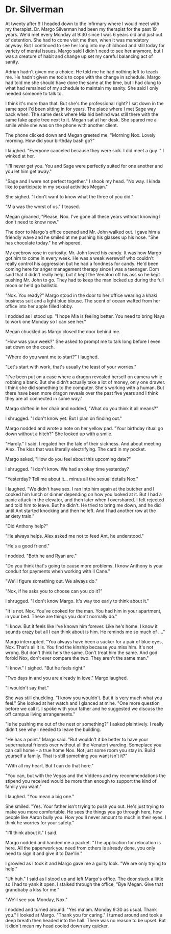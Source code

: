 #  Dr. Silverman

At twenty after 9 I headed down to the Infirmary where I would meet with my
therapist. Dr. Margo Silverman had been my therapist for the past 19 years. We'd
met every Monday at 9:30 since I was 6 years old and just out of detention. She
had to come visit me then, when it was mandatory anyway. But I continued to see
her long into my childhood and still today for variety of mental issues. Margo
said I didn't need to see her anymore, but I was a creature of habit and change
up set my careful balancing act of sanity.

Adrian hadn't given me a choice. He told me he had nothing left to teach me. He
hadn't given me tools to cope with the change in schedule. Margo had told me she
should have done the same at the time, but I had clung to what had remained of
my schedule to maintain my sanity. She said I only needed someone to talk to.

I think it's more than that. But she's the professional right? I sat down in the
same spot I'd been sitting in for years. The place where I met Sage way back
when. The same desk where Mia hid behind was still there with the same fake
apple tree next to it. Megan sat at her desk. She spared me a smile while she
was on the phone with another client.

The phone clicked down and Megan greeted me, "Morning Nox. Lovely morning. How
did your birthday bash go?"

I laughed. "Everyone canceled because they were sick. I did meet a guy ." I
winked at her.

"I'll never get you. You and Sage were perfectly suited for one another and you
let him get away."

"Sage and I were not perfect together." I shook my head. "No way. I kinda like
to participate in my sexual activities Megan."

She sighed. "I don't want to know what the three of you did."

"Mia was the worst of us." I teased.

Megan groaned, "Please, Nox. I've gone all these years without knowing I don't
need to know now."

The door to Margo's office opened and Mr. John walked out. I gave him a friendly
wave and he smiled at me pushing his glasses up his nose. "She has chocolate
today." he whispered.

My eyebrow rose in curiosity. Mr. John loved his candy. It was how Margo got him
to come in every week. He was a weak werewolf who couldn't really control his
aggression but he had a fondness for candy. He'd been coming here for anger
management therapy since I was a teenager. Dom said that it didn't really help,
but it kept the Venatori off his ass so he kept pushing Mr. John to go. They had
to keep the man locked up during the full moon or he'd go ballistic.

"Nox. You ready?" Margo stood in the door to her office wearing a khaki business
suit and a light blue blouse. The scent of ocean wafted from her office into her
apple filled lobby.

I nodded as I stood up. "I hope Mia is feeling better. You need to bring Naya to
work one Monday so I can see her."

Megan chuckled as Margo closed the door behind me.

"How was your week?" She asked to prompt me to talk long before I even sat down
on the couch.

"Where do you want me to start?" I laughed.

"Let's start with work, that's usually the least of your worries."

"I've been put on a case where a dragon revealed herself on camera while robbing
a bank. But she didn't actually take a lot of money, only one drawer. I think
she did something to the computer. She's working with a human. But there have
been more dragon reveals over the past five years and I think they are all
connected in some way."

Margo shifted in her chair and nodded, "What do you think it all means?"

I shrugged. "I don't know yet. But I plan on finding out."

Margo nodded and wrote a note on her yellow pad. "Your birthday ritual go down
without a hitch?" She looked up with a smile.

"Hardly." I said. I regaled her the tale of their sickness. And about meeting
Alex. The kiss that was literally electrifying. The card in my pocket.

Margo asked, "How do you feel about this upcoming date?"

I shrugged. "I don't know. We had an okay time yesterday?

"Yesterday? Tell me about it… minus all the sexual details Nox."

I laughed. "We didn't have sex. I ran into him again at the butcher and I cooked
him lunch or dinner depending on how you looked at it. But I had a panic attack
in the elevator, and then later when I overshared. I felt rejected and told him
to leave. But he didn't. He tried to bring me down, and he did until Ant started
knocking and then he left. And I had another row at the anxiety train."

"Did Anthony help?"

"He always helps. Alex asked me not to feed Ant, he understood."

"He's a good friend."

I nodded. "Both he and Ryan are."

"Do you think that's going to cause more problems. I know Anthony is your
conduit for payments when working with Il Cane."

"We'll figure something out. We always do."

"Nox, if he asks you to choose can you do it?"

I shrugged. "I don't know Margo. It's way too early to think about it."

"It is not. Nox. You've cooked for the man. You had him in your apartment, in
your bed. These are things you don't normally do."

"I know. But it feels like I've known him forever. Like he's home. I know it
sounds crazy but all I can think about is him. He reminds me so much of …."

Margo interrupted, "You always have been a sucker for a pair of blue eyes, Nox.
That's all it is. You find the kinship because you miss him. It's not wrong. But
don't think he's the same. Don't treat him the same. And god forbid Nox, don't
ever compare the two. They aren't the same man."

"I know." I sighed. "But he feels right."

"Two days in and you are already in love." Margo laughed.

"I wouldn't say that."

She was still chuckling. "I know you wouldn't. But it is very much what you
feel." She looked at her watch and I glanced at mine. "One more question before
we call it. I spoke with your father and he suggested we discuss the off campus
living arrangements."

"Is he pushing me out of the nest or something?" I asked plaintively. I really
didn't see why I needed to leave the building.

"He has a point." Margo said. "But wouldn't it be better to have your
supernatural friends over without all the Venatori warding. Someplace you can
call home - a true home Nox. Not just some room you stay in. Build yourself a
family. That is still something you want isn't it?"

"With all my heart. But I can do that here."

"You can, but with the Vegas and the Viddens and my recommendations the stipend
you received would be more than enough to support the kind of family you want."

I laughed. "You mean a big one."

She smiled. "Yes. Your father isn't trying to push you out. He's just trying to
make you more comfortable. He sees the things you go through here, how people
like Aaron bully you. How you'll never amount to much in their eyes. I think he
worries for your safety."

"I'll think about it." I said.

Margo nodded and handed me a packet. "The application for relocation is here.
All the paperwork you need from others is already done, you only need to sign it
and give it to Dae'lin."

I growled as I took it and Margo gave me a guilty look. "We are only trying to
help."

"Uh huh." I said as I stood up and left Margo's office. The door stuck a little
so I had to yank it open. I stalked through the office, "Bye Megan. Give that
grandbaby a kiss for me."

"We'll see you Monday, Nox."

I nodded and turned around. "Yes ma'am. Monday 9:30 as usual. Thank you." I
looked at Margo. "Thank you for caring." I turned around and took a deep breath
then headed into the hall. There was no reason to be upset. But it didn't mean
my head cooled down any quicker.

